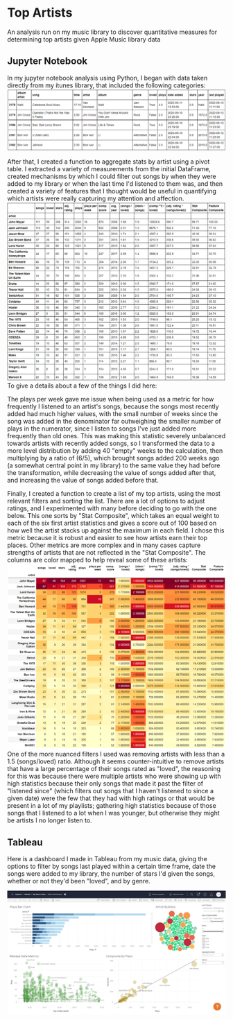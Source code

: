 # Top Artists
An analysis run on my music library to discover quantitative measures for determining top artists given Apple Music library data
 

## Jupyter Notebook
In my jupyter notebook analysis using Python, I began with data taken directly from my itunes library, that included the following categories:
![df](mymusic_df.png)

After that, I created a function to aggregate stats by artist using a pivot table. I extracted a variety of measurements from the initial 
DataFrame, created mechanisms by which I could filter out songs by when they were added to my library or when the last time I'd listened to 
them was, and then created a variety of features that I thought would be useful in quantifying which artists were really capturing my attention
and affection. 
![Artist Stats](mymusic_artist_stats.png)
To give a details about a few of the things I did here: 

The plays per week gave me issue when being used as a metric for how frequently I listened to an artist's songs, because the songs most recently 
added had much higher values, with the small number of weeks since the song was added in the denominator far outweighing the smaller number of plays in the numerator, 
since I listen to songs I've just added more frequently than old ones. This was making this statistic severely unbalanced towards artists with recently 
added songs, so I transformed the data to a more level distribution by adding 40 "empty" weeks to the calculation, then multiplying by a ratio of (6/5),
which brought songs added 200 weeks ago (a somewhat central point in my library) to the same value they had before the transformation, while decreasing
the value of songs added after that, and increasing the value of songs added before that.


Finally, I created a function to create a list of my top artists, using the most relevant filters and sorting the list. There are a lot of options to 
adjust ratings, and I experimented with many before deciding to go with the one below. This one sorts by "Stat Composite", which takes an equal weight to
each of the six first artist statistics and gives a score out of 100 based on how well the artist stacks up against the maximum in each field. I chose
this metric because it is robust and easier to see how artists earn their top places. Other metrics are more complex and in many cases capture strengths 
of artists that are not reflected in the "Stat Composite". The columns are color mapped to help reveal some of these artists:
![Top Artists](mymusic_top_artists.png)
One of the more nuanced filters I used was removing artists with less than a 1.5 (songs/loved) ratio. Although it seems counter-intuitive to remove artists that have a large percentage of their songs rated as "loved", the reasoning for this was because there were multiple artists who were showing up with high statistics because their 
only songs that made it past the filter of "listened since" (which filters out songs that I haven't listened to since a given date) were the few that 
they had with high ratings or that would be present in a lot of my playlists; gathering high statistics because of those songs that I listened to a lot 
when I was younger, but otherwise they might be artists I no longer listen to. 

## Tableau
Here is a dashboard I made in Tableau from my music data, giving the options to filter by songs last played within a certain time frame,
date the songs were added to my library, the number of stars I'd given the songs, whether or not they'd been "loved", and by genre.

![My Music Tableau](TableauMyMusicDashboard.png)
